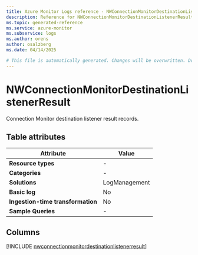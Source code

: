 ```yaml
---
title: Azure Monitor Logs reference - NWConnectionMonitorDestinationListenerResult
description: Reference for NWConnectionMonitorDestinationListenerResult table in Azure Monitor Logs.
ms.topic: generated-reference
ms.service: azure-monitor
ms.subservice: logs
ms.author: orens
author: osalzberg
ms.date: 04/14/2025

# This file is automatically generated. Changes will be overwritten. Do not change this file directly.
---
```


# NWConnectionMonitorDestinationListenerResult

Connection Monitor destination listener result records.


## Table attributes

|Attribute|Value|
|---|---|
|**Resource types**|-|
|**Categories**|-|
|**Solutions**| LogManagement|
|**Basic log**|No|
|**Ingestion-time transformation**|No|
|**Sample Queries**|-|



## Columns
  
[!INCLUDE [nwconnectionmonitordestinationlistenerresult](~/reusable-content/ce-skilling/azure/includes/azure-monitor/reference/tables/nwconnectionmonitordestinationlistenerresult-include.md)]
